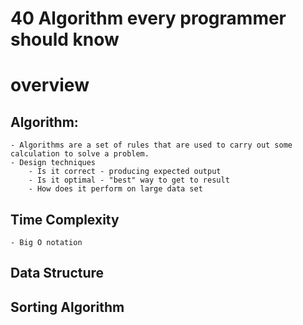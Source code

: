 # 40 Algorithm every programmer should know


# overview
## Algorithm:
    - Algorithms are a set of rules that are used to carry out some calculation to solve a problem. 
    - Design techniques
        - Is it correct - producing expected output
        - Is it optimal - "best" way to get to result
        - How does it perform on large data set

## Time Complexity
    - Big O notation

## Data Structure




## Sorting Algorithm